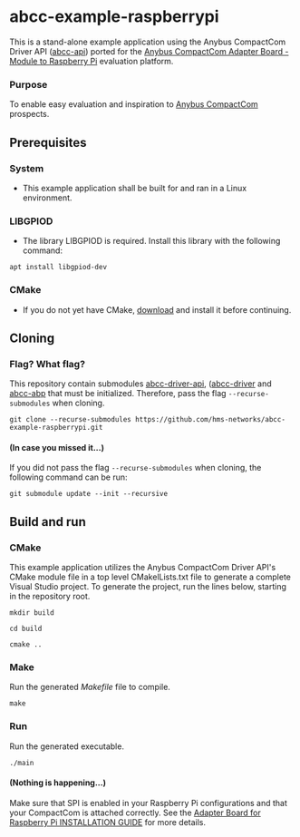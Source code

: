 # abcc-example-raspberrypi
This is a stand-alone example application using the Anybus CompactCom Driver API ([abcc-api](https://github.com/hms-networks/abcc-driver-api)) ported for the [Anybus CompactCom Adapter Board - Module to Raspberry Pi](https://www.hms-networks.com/p/029860-b-anybus-compactcom-adapter-board-module-to-raspberry-pi) evaluation platform.
### Purpose
To enable easy evaluation and inspiration to [Anybus CompactCom](https://www.hms-networks.com/embedded-network-interfaces) prospects.

## Prerequisites
### System
- This example application shall be built for and ran in a Linux environment.
### LIBGPIOD
- The library LIBGPIOD is required. Install this library with the following command:
```
apt install libgpiod-dev
```
### CMake
- If you do not yet have CMake, [download](https://cmake.org/download/) and install it before continuing.

## Cloning
### Flag? What flag?
This repository contain submodules [abcc-driver-api](https://github.com/hms-networks/abcc-api), ([abcc-driver](https://github.com/hms-networks/abcc-driver) and [abcc-abp](https://github.com/hms-networks/abcc-abp) that must be initialized. Therefore, pass the flag `--recurse-submodules` when cloning.

```
git clone --recurse-submodules https://github.com/hms-networks/abcc-example-raspberrypi.git
```
#### (In case you missed it...)
If you did not pass the flag `--recurse-submodules` when cloning, the following command can be run:
```
git submodule update --init --recursive
```

## Build and run
### CMake
This example application utilizes the Anybus CompactCom Driver API's CMake module file in a top level CMakelLists.txt file to generate a complete Visual Studio project. To generate the project, run the lines below, starting in the repository root.
```
mkdir build
```
```
cd build
```
```
cmake ..
```

### Make
Run the generated *Makefile* file to compile.
```
make
```
### Run
Run the generated executable.
```
./main
```
#### (Nothing is happening...)
Make sure that SPI is enabled in your Raspberry Pi configurations and that your CompactCom is attached correctly. See the [Adapter Board for Raspberry Pi INSTALLATION GUIDE](https://hmsnetworks.blob.core.windows.net/nlw/docs/default-source/products/anybus/manuals-and-guides---manuals/hms-scm-1202-225.pdf?sfvrsn=8c728ed7_4) for more details.

